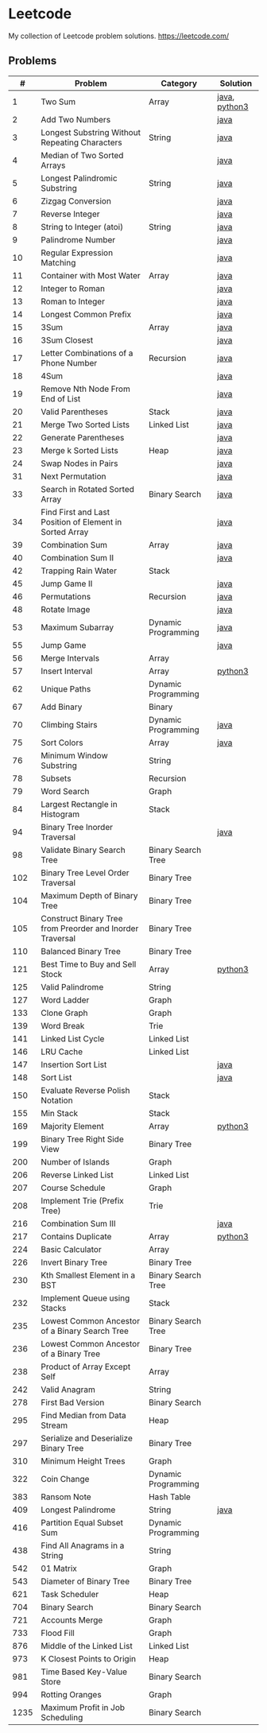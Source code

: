 # Leetcode
My collection of Leetcode problem solutions.
https://leetcode.com/

## Problems

| #    | Problem                                                   | Category            | Solution                                                                                                                                                                        |
|------|-----------------------------------------------------------|---------------------|---------------------------------------------------------------------------------------------------------------------------------------------------------------------------------|
| 1    | Two Sum                                                   | Array               | [java](https://github.com/jrandj/leetcode/blob/master/java/src/main/java/leetcode/TwoSum.java), [python3](https://github.com/jrandj/leetcode/blob/master/python/src/two_sum.py) |
| 2    | Add Two Numbers                                           |                     | [java](https://github.com/jrandj/leetcode/blob/master/java/src/main/java/leetcode/AddTwoNumbers.java)                                                                           |
| 3    | Longest Substring Without Repeating Characters            | String              | [java](https://github.com/jrandj/leetcode/blob/master/java/src/main/java/leetcode/LengthOfLongestSubstring.java)                                                                |
| 4    | Median of Two Sorted Arrays                               |                     | [java](https://github.com/jrandj/leetcode/blob/master/java/src/main/java/leetcode/MedianOfTwoSortedArrays.java)                                                                 |
| 5    | Longest Palindromic Substring                             | String              | [java](https://github.com/jrandj/leetcode/blob/master/java/src/main/java/leetcode/LongestPalindrome.java)                                                                       |
| 6    | Zizgag Conversion                                         |                     | [java](https://github.com/jrandj/leetcode/blob/master/java/src/main/java/leetcode/ZigZagConversion.java)                                                                        |
| 7    | Reverse Integer                                           |                     | [java](https://github.com/jrandj/leetcode/blob/master/java/src/main/java/leetcode/ReverseInteger.java)                                                                          |
| 8    | String to Integer (atoi)                                  | String              | [java](https://github.com/jrandj/leetcode/blob/master/java/src/main/java/leetcode/StringToInteger.java)                                                                         |
| 9    | Palindrome Number                                         |                     | [java](https://github.com/jrandj/leetcode/blob/master/java/src/main/java/leetcode/PalindromeNumber.java)                                                                        |
| 10   | Regular Expression Matching                               |                     | [java](https://github.com/jrandj/leetcode/blob/master/java/src/main/java/leetcode/RegularExpressionMatching.java)                                                               |
| 11   | Container with Most Water                                 | Array               | [java](https://github.com/jrandj/leetcode/blob/master/java/src/main/java/leetcode/ContainerWithMostWater.java)                                                                  |
| 12   | Integer to Roman                                          |                     | [java](https://github.com/jrandj/leetcode/blob/master/java/src/main/java/leetcode/IntegerToRoman.java)                                                                          |
| 13   | Roman to Integer                                          |                     | [java](https://github.com/jrandj/leetcode/blob/master/java/src/main/java/leetcode/RomanToInteger.java)                                                                          |
| 14   | Longest Common Prefix                                     |                     | [java](https://github.com/jrandj/leetcode/blob/master/java/src/main/java/leetcode/LongestCommonPrefix.java)                                                                     |
| 15   | 3Sum                                                      | Array               | [java](https://github.com/jrandj/leetcode/blob/master/java/src/main/java/leetcode/ThreeSum.java)                                                                                |
| 16   | 3Sum Closest                                              |                     | [java](https://github.com/jrandj/leetcode/blob/master/java/src/main/java/leetcode/ThreeSumClosest.java)                                                                         |
| 17   | Letter Combinations of a Phone Number                     | Recursion           | [java](https://github.com/jrandj/leetcode/blob/master/java/src/main/java/leetcode/LetterCombinationsofaPhoneNumber.java)                                                        |
| 18   | 4Sum                                                      |                     | [java](https://github.com/jrandj/leetcode/blob/master/java/src/main/java/leetcode/FourSum.java)                                                                                 |
| 19   | Remove Nth Node From End of List                          |                     | [java](https://github.com/jrandj/leetcode/blob/master/java/src/main/java/leetcode/RemoveNthNodeFromEndofList.java)                                                              |
| 20   | Valid Parentheses                                         | Stack               | [java](https://github.com/jrandj/leetcode/blob/master/java/src/main/java/leetcode/ValidParentheses.java)                                                                        |
| 21   | Merge Two Sorted Lists                                    | Linked List         | [java](https://github.com/jrandj/leetcode/blob/master/java/src/main/java/leetcode/MergeTwoSortedLists.java)                                                                     |
| 22   | Generate Parentheses                                      |                     | [java](https://github.com/jrandj/leetcode/blob/master/java/src/main/java/leetcode/GenerateParentheses.java)                                                                     |
| 23   | Merge k Sorted Lists                                      | Heap                | [java](https://github.com/jrandj/leetcode/blob/master/java/src/main/java/leetcode/MergeKSortedLists.java)                                                                       |
| 24   | Swap Nodes in Pairs                                       |                     | [java](https://github.com/jrandj/leetcode/blob/master/java/src/main/java/leetcode/SwapNodesInPairs.java)                                                                        |
| 31   | Next Permutation                                          |                     | [java](https://github.com/jrandj/leetcode/blob/master/java/src/main/java/leetcode/NextPermutation.java)                                                                         |
| 33   | Search in Rotated Sorted Array                            | Binary Search       | [java](https://github.com/jrandj/leetcode/blob/master/java/src/main/java/leetcode/SearchInRotatedSortedArray.java)                                                              |
| 34   | Find First and Last Position of Element in Sorted Array   |                     | [java](https://github.com/jrandj/leetcode/blob/master/java/src/main/java/leetcode/FindFirstAndLastPositionOfElementInSortedArrray.java)                                         |
| 39   | Combination Sum                                           | Array               | [java](https://github.com/jrandj/leetcode/blob/master/java/src/main/java/leetcode/CombinationSum.java)                                                                          |
| 40   | Combination Sum II                                        |                     | [java](https://github.com/jrandj/leetcode/blob/master/java/src/main/java/leetcode/CombinationSum2.java)                                                                         |
| 42   | Trapping Rain Water                                       | Stack               |                                                                                                                                                                                 |
| 45   | Jump Game II                                              |                     | [java](https://github.com/jrandj/leetcode/blob/master/java/src/main/java/leetcode/JumpGame2.java)                                                                               |
| 46   | Permutations                                              | Recursion           | [java](https://github.com/jrandj/leetcode/blob/master/java/src/main/java/leetcode/Permutations.java)                                                                            |
| 48   | Rotate Image                                              |                     | [java](https://github.com/jrandj/leetcode/blob/master/java/src/main/java/leetcode/RotateImage.java)                                                                             |
| 53   | Maximum Subarray                                          | Dynamic Programming | [java](https://github.com/jrandj/leetcode/blob/master/java/src/main/java/leetcode/MaximumSubarray.java)                                                                         |
| 55   | Jump Game                                                 |                     | [java](https://github.com/jrandj/leetcode/blob/master/java/src/main/java/leetcode/JumpGame.java)                                                                                |
| 56   | Merge Intervals                                           | Array               |                                                                                                                                                                                 |
| 57   | Insert Interval                                           | Array               | [python3](https://github.com/jrandj/leetcode/blob/master/python/src/insert_interval.py)                                                                                         |
| 62   | Unique Paths                                              | Dynamic Programming |                                                                                                                                                                                 |
| 67   | Add Binary                                                | Binary              |                                                                                                                                                                                 |
| 70   | Climbing Stairs                                           | Dynamic Programming | [java](https://github.com/jrandj/leetcode/blob/master/java/src/main/java/leetcode/ClimbingStairs.java)                                                                          |
| 75   | Sort Colors                                               | Array               | [java](https://github.com/jrandj/leetcode/blob/master/java/src/main/java/leetcode/SortColors.java)                                                                              |
| 76   | Minimum Window Substring                                  | String              |                                                                                                                                                                                 |
| 78   | Subsets                                                   | Recursion           |                                                                                                                                                                                 |
| 79   | Word Search                                               | Graph               |                                                                                                                                                                                 |
| 84   | Largest Rectangle in Histogram                            | Stack               |                                                                                                                                                                                 |
| 94   | Binary Tree Inorder Traversal                             |                     | [java](https://github.com/jrandj/leetcode/blob/master/java/src/main/java/leetcode/BinaryTreeInorderTraversal.java)                                                              |
| 98   | Validate Binary Search Tree                               | Binary Search Tree  |                                                                                                                                                                                 |
| 102  | Binary Tree Level Order Traversal                         | Binary Tree         |                                                                                                                                                                                 |
| 104  | Maximum Depth of Binary Tree                              | Binary Tree         |                                                                                                                                                                                 |
| 105  | Construct Binary Tree from Preorder and Inorder Traversal | Binary Tree         |                                                                                                                                                                                 |
| 110  | Balanced Binary Tree                                      | Binary Tree         |                                                                                                                                                                                 |
| 121  | Best Time to Buy and Sell Stock                           | Array               | [python3](https://github.com/jrandj/leetcode/blob/master/python/src/best_time_to_buy_and_sell_stock.py)                                                                         |
| 125  | Valid Palindrome                                          | String              |                                                                                                                                                                                 |
| 127  | Word Ladder                                               | Graph               |                                                                                                                                                                                 |
| 133  | Clone Graph                                               | Graph               |                                                                                                                                                                                 |
| 139  | Word Break                                                | Trie                |                                                                                                                                                                                 |
| 141  | Linked List Cycle                                         | Linked List         |                                                                                                                                                                                 |
| 146  | LRU Cache                                                 | Linked List         |                                                                                                                                                                                 |
| 147  | Insertion Sort List                                       |                     | [java](https://github.com/jrandj/leetcode/blob/master/java/src/main/java/leetcode/InsertionSortList.java)                                                                       |
| 148  | Sort List                                                 |                     | [java](https://github.com/jrandj/leetcode/blob/master/java/src/main/java/leetcode/SortList.java)                                                                                |
| 150  | Evaluate Reverse Polish Notation                          | Stack               |                                                                                                                                                                                 |
| 155  | Min Stack                                                 | Stack               |                                                                                                                                                                                 |
| 169  | Majority Element                                          | Array               | [python3](https://github.com/jrandj/leetcode/blob/master/python/src/majority_element.py)                                                                                        |
| 199  | Binary Tree Right Side View                               | Binary Tree         |                                                                                                                                                                                 |
| 200  | Number of Islands                                         | Graph               |                                                                                                                                                                                 |
| 206  | Reverse Linked List                                       | Linked List         |                                                                                                                                                                                 |
| 207  | Course Schedule                                           | Graph               |                                                                                                                                                                                 |
| 208  | Implement Trie (Prefix Tree)                              | Trie                |                                                                                                                                                                                 |
| 216  | Combination Sum III                                       |                     | [java](https://github.com/jrandj/leetcode/blob/master/java/src/main/java/leetcode/CombinationSum3.java)                                                                         |
| 217  | Contains Duplicate                                        | Array               | [python3](https://github.com/jrandj/leetcode/blob/master/python/src/contains_duplicate.py)                                                                                      |
| 224  | Basic Calculator                                          | Array               |                                                                                                                                                                                 |
| 226  | Invert Binary Tree                                        | Binary Tree         |                                                                                                                                                                                 |
| 230  | Kth Smallest Element in a BST                             | Binary Search Tree  |                                                                                                                                                                                 |
| 232  | Implement Queue using Stacks                              | Stack               |                                                                                                                                                                                 |
| 235  | Lowest Common Ancestor of a Binary Search Tree            | Binary Search Tree  |                                                                                                                                                                                 |
| 236  | Lowest Common Ancestor of a Binary Tree                   | Binary Tree         |                                                                                                                                                                                 |
| 238  | Product of Array Except Self                              | Array               |                                                                                                                                                                                 |
| 242  | Valid Anagram                                             | String              |                                                                                                                                                                                 |
| 278  | First Bad Version                                         | Binary Search       |                                                                                                                                                                                 |
| 295  | Find Median from Data Stream                              | Heap                |                                                                                                                                                                                 |
| 297  | Serialize and Deserialize Binary Tree                     | Binary Tree         |                                                                                                                                                                                 |
| 310  | Minimum Height Trees                                      | Graph               |                                                                                                                                                                                 |
| 322  | Coin Change                                               | Dynamic Programming |                                                                                                                                                                                 |
| 383  | Ransom Note                                               | Hash Table          |                                                                                                                                                                                 |
| 409  | Longest Palindrome                                        | String              | [java](https://github.com/jrandj/leetcode/blob/master/java/src/main/java/leetcode/LongestPalindrome.java)                                                                       |
| 416  | Partition Equal Subset Sum                                | Dynamic Programming |                                                                                                                                                                                 |
| 438  | Find All Anagrams in a String                             | String              |                                                                                                                                                                                 |
| 542  | 01 Matrix                                                 | Graph               |                                                                                                                                                                                 |
| 543  | Diameter of Binary Tree                                   | Binary Tree         |                                                                                                                                                                                 |
| 621  | Task Scheduler                                            | Heap                |                                                                                                                                                                                 |
| 704  | Binary Search                                             | Binary Search       |                                                                                                                                                                                 |
| 721  | Accounts Merge                                            | Graph               |                                                                                                                                                                                 |
| 733  | Flood Fill                                                | Graph               |                                                                                                                                                                                 |
| 876  | Middle of the Linked List                                 | Linked List         |                                                                                                                                                                                 |
| 973  | K Closest Points to Origin                                | Heap                |                                                                                                                                                                                 |
| 981  | Time Based Key-Value Store                                | Binary Search       |                                                                                                                                                                                 |
| 994  | Rotting Oranges                                           | Graph               |                                                                                                                                                                                 |
| 1235 | Maximum Profit in Job Scheduling                          | Binary Search       |                                                                                                                                                                                 |